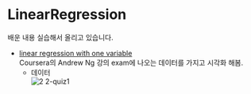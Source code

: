 # LinearRegression
배운 내용 실습해서 올리고 있습니다.
* [linear regression with one variable](https://github.com/hyelimchoi1223/ML-Study/blob/main/LinearRegression/linear%20regression%20with%20one%20variable.py)   
    Coursera의 Andrew Ng 강의 exam에 나오는 데이터를 가지고 시각화 해봄.
  - 데이터   
      ![2 2-quiz1](https://user-images.githubusercontent.com/63278762/107898793-04164f00-6f80-11eb-926e-8d84de229fcf.png)

